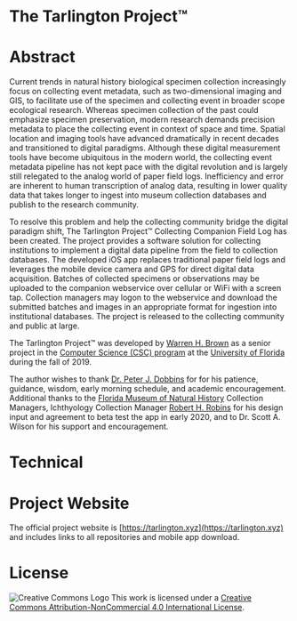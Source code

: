 # The Tarlington Project&trade;

# Abstract
Current trends in natural history biological specimen collection increasingly focus on collecting 
event metadata, such as two-dimensional imaging and GIS, to facilitate use of the specimen and 
collecting event in broader scope ecological research. Whereas specimen collection of the past 
could emphasize specimen preservation, modern research demands precision metadata to place the 
collecting event in context of space and time. Spatial location and imaging tools have advanced 
dramatically in recent decades and transitioned to digital paradigms. Although these digital 
measurement tools have become ubiquitous in the modern world, the collecting event metadata pipeline 
has not kept pace with the digital revolution and is largely still relegated to the analog world of 
paper field logs. Inefficiency and error are inherent to human transcription of analog data, resulting 
in lower quality data that takes longer to ingest into museum collection databases and publish to 
the research community.

To resolve this problem and help the collecting community bridge the digital paradigm shift, The Tarlington Project&trade; Collecting Companion Field Log has been created. The project provides a software 
solution for collecting institutions to implement a digital data pipeline from the field to collection 
databases. The developed iOS app replaces traditional paper field logs and leverages the mobile device 
camera and GPS for direct digital data acquisition. Batches of collected specimens or observations may 
be uploaded to the companion webservice over cellular or WiFi with a screen tap. Collection 
managers may logon to the webservice and download the submitted batches and images in an appropriate 
format for ingestion into institutional databases. The project is released to the collecting community 
and public at large.

The Tarlington Project&trade; was developed by [Warren H. Brown](http://warrenhbrown.com "Warren H. Brown's website") as a senior project in the 
[Computer Science (CSC) program](https://www.cise.ufl.edu/academics/undergraduate/academic-programs/bachelors-degree-programs/ "Computer Science at UF") at the [University of Florida](https://ufl.edu "University of Florida") during the fall of 2019. 

The author wishes to thank [Dr. Peter J. Dobbins](https://www.cise.ufl.edu/dobbins-peter "Peter J. Dobbins Faculty Website") for for his patience, guidance, wisdom, early morning schedule, and academic encouragement. Additional thanks to the [Florida Museum of Natural History](https://floridamuseum.ufl.edu "Florida Museum of Natural History") Collection Managers, Ichthyology Collection Manager [Robert H. Robins](https://www.floridamuseum.ufl.edu/museum-voices/rob-robins/ "Robert H. Robin's staff page") for his design input and agreement to beta test the app in early 2020, and to Dr. Scott A. Wilson for his support and encouragement.

# Technical

# Project Website
The official project website is [https://tarlington.xyz](https://tarlington.xyz) and includes links to all
repositories and mobile app download.

# License
[logo]: https://i.creativecommons.org/l/by-nc/4.0/88x31.png "Creative Commons License"

![Creative Commons Logo][logo]
This work is licensed under a [Creative Commons Attribution-NonCommercial 4.0 International License](http://creativecommons.org/licenses/by-nc/4.0/).